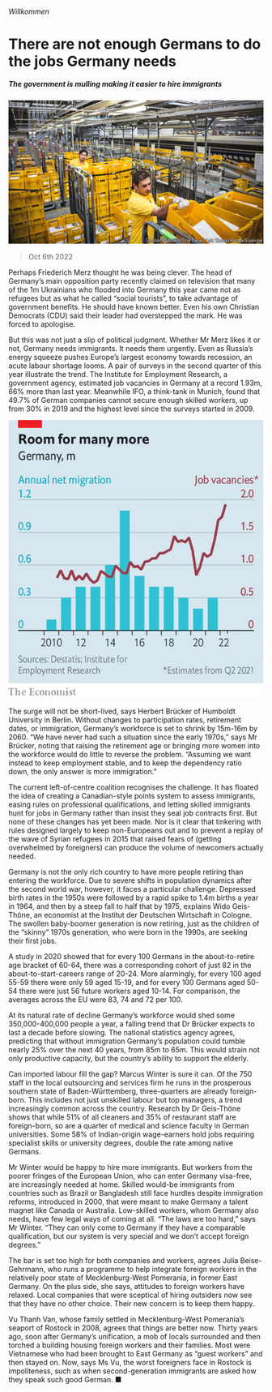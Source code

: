 ###### Willkommen

# There are not enough Germans to do the jobs Germany needs 

##### The government is mulling making it easier to hire immigrants 

![image](images/20221008_EUP001.jpg) 

> Oct 6th 2022 

Perhaps Friederich Merz thought he was being clever. The head of Germany’s main opposition party recently claimed on television that many of the 1m Ukrainians who flooded into Germany this year came not as refugees but as what he called “social tourists”, to take advantage of government benefits. He should have known better. Even his own Christian Democrats (CDU) said their leader had overstepped the mark. He was forced to apologise.

But this was not just a slip of political judgment. Whether Mr Merz likes it or not, Germany needs immigrants. It needs them urgently. Even as Russia’s energy squeeze pushes Europe’s largest economy towards recession, an acute labour shortage looms. A pair of surveys in the second quarter of this year illustrate the trend. The Institute for Employment Research, a government agency, estimated job vacancies in Germany at a record 1.93m, 66% more than last year. Meanwhile IFO, a think-tank in Munich, found that 49.7% of German companies cannot secure enough skilled workers, up from 30% in 2019 and the highest level since the surveys started in 2009.

![image](images/20221008_EUC266.png) 


The surge will not be short-lived, says Herbert Brücker of Humboldt University in Berlin. Without changes to participation rates, retirement dates, or immigration, Germany’s workforce is set to shrink by 15m-16m by 2060. “We have never had such a situation since the early 1970s,” says Mr Brücker, noting that raising the retirement age or bringing more women into the workforce would do little to reverse the problem. “Assuming we want instead to keep employment stable, and to keep the dependency ratio down, the only answer is more immigration.”

The current left-of-centre coalition recognises the challenge. It has floated the idea of creating a Canadian-style points system to assess immigrants, easing rules on professional qualifications, and letting skilled immigrants hunt for jobs in Germany rather than insist they seal job contracts first. But none of these changes has yet been made. Nor is it clear that tinkering with rules designed largely to keep non-Europeans out and to prevent a replay of the wave of Syrian refugees in 2015 that raised fears of  (getting overwhelmed by foreigners) can produce the volume of newcomers actually needed.

Germany is not the only rich country to have more people retiring than entering the workforce. Due to severe shifts in population dynamics after the second world war, however, it faces a particular challenge. Depressed birth rates in the 1950s were followed by a rapid spike to 1.4m births a year in 1964, and then by a steep fall to half that by 1975, explains Wido Geis-Thöne, an economist at the Institut der Deutschen Wirtschaft in Cologne. The swollen baby-boomer generation is now retiring, just as the children of the “skinny” 1970s generation, who were born in the 1990s, are seeking their first jobs. 

A study in 2020 showed that for every 100 Germans in the about-to-retire age bracket of 60-64, there was a corresponding cohort of just 82 in the about-to-start-careers range of 20-24. More alarmingly, for every 100 aged 55-59 there were only 59 aged 15-19, and for every 100 Germans aged 50-54 there were just 56 future workers aged 10-14. For comparison, the averages across the EU were 83, 74 and 72 per 100. 

At its natural rate of decline Germany’s workforce would shed some 350,000-400,000 people a year, a falling trend that Dr Brücker expects to last a decade before slowing. The national statistics agency agrees, predicting that without immigration Germany’s population could tumble nearly 25% over the next 40 years, from 85m to 65m. This would strain not only productive capacity, but the country’s ability to support the elderly.

Can imported labour fill the gap? Marcus Winter is sure it can. Of the 750 staff in the local outsourcing and services firm he runs in the prosperous southern state of Baden-Württemberg, three-quarters are already foreign-born. This includes not just unskilled labour but top managers, a trend increasingly common across the country. Research by Dr Geis-Thöne shows that while 51% of all cleaners and 35% of restaurant staff are foreign-born, so are a quarter of medical and science faculty in German universities. Some 58% of Indian-origin wage-earners hold jobs requiring specialist skills or university degrees, double the rate among native Germans. 

Mr Winter would be happy to hire more immigrants. But workers from the poorer fringes of the European Union, who can enter Germany visa-free, are increasingly needed at home. Skilled would-be immigrants from countries such as Brazil or Bangladesh still face hurdles despite immigration reforms, introduced in 2000, that were meant to make Germany a talent magnet like Canada or Australia. Low-skilled workers, whom Germany also needs, have few legal ways of coming at all. “The laws are too hard,” says Mr Winter. “They can only come to Germany if they have a comparable qualification, but our system is very special and we don’t accept foreign degrees.”

The bar is set too high for both companies and workers, agrees Julia Beise-Gehrmann, who runs a programme to help integrate foreign workers in the relatively poor state of Mecklenburg-West Pomerania, in former East Germany. On the plus side, she says, attitudes to foreign workers have relaxed. Local companies that were sceptical of hiring outsiders now see that they have no other choice. Their new concern is to keep them happy. 

Vu Thanh Van, whose family settled in Mecklenburg-West Pomerania’s seaport of Rostock in 2008, agrees that things are better now. Thirty years ago, soon after Germany’s unification, a mob of locals surrounded and then torched a building housing foreign workers and their families. Most were Vietnamese who had been brought to East Germany as “guest workers” and then stayed on. Now, says Ms Vu, the worst foreigners face in Rostock is impoliteness, such as when second-generation immigrants are asked how they speak such good German. ■

